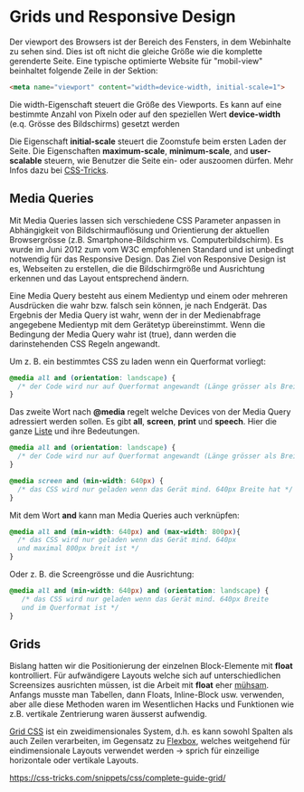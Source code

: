 # Grids und Responsive Design

Der viewport des Browsers ist der Bereich des Fensters, in dem Webinhalte zu sehen sind. Dies ist oft nicht die gleiche Größe wie die komplette gerenderte Seite. Eine typische optimierte Website für "mobil-view" beinhaltet folgende Zeile in der __<head>__ Sektion:

```html
<meta name="viewport" content="width=device-width, initial-scale=1">
```

Die width-Eigenschaft steuert die Größe des Viewports. Es kann auf eine bestimmte Anzahl von Pixeln  oder auf den speziellen Wert __device-width__ (e.q. Grösse des Bildschirms) gesetzt werden

Die Eigenschaft __initial-scale__ steuert die Zoomstufe beim ersten Laden der Seite. Die Eigenschaften __maximum-scale__, __minimum-scale__, and __user-scalable__ steuern, wie Benutzer die Seite ein- oder auszoomen dürfen. Mehr Infos dazu bei [CSS-Tricks](https://css-tricks.com/snippets/html/responsive-meta-tag/).

## Media Queries

Mit Media Queries lassen sich verschiedene CSS Parameter anpassen in Abhängigkeit von Bildschirmauflösung und Orientierung der aktuellen Browsergrösse (z.B. Smartphone-Bildschirm vs. Computerbildschirm). Es wurde im Juni 2012 zum vom W3C empfohlenen Standard und ist unbedingt notwendig für das Responsive Design. Das Ziel von Responsive Design ist es, Webseiten zu erstellen, die die Bildschirmgröße und Ausrichtung erkennen und das Layout entsprechend ändern. 

Eine Media Query besteht aus einem Medientyp und einem oder mehreren Ausdrücken die wahr bzw. falsch sein können, je nach Endgerät. Das Ergebnis der Media Query ist wahr, wenn der in der Medienabfrage angegebene Medientyp mit dem Gerätetyp übereinstimmt. Wenn die Bedingung der Media Query wahr ist (true), dann werden die darinstehenden CSS Regeln angewandt.

Um z. B. ein bestimmtes CSS zu laden wenn ein Querformat vorliegt:

```css
@media all and (orientation: landscape) {
  /* der Code wird nur auf Querformat angewandt (Länge grösser als Breite */
}
```

Das zweite Wort nach __@media__ regelt welche Devices von der Media Query adressiert werden sollen. Es gibt __all__, __screen__, __print__ und __speech__. Hier die ganze [Liste](https://developer.mozilla.org/en-US/docs/Web/CSS/Media_Queries/Using_media_queries) und ihre Bedeutungen.

```css
@media all and (orientation: landscape) {
  /* der Code wird nur auf Querformat angewandt (Länge grösser als Breite */
}

@media screen and (min-width: 640px) {
  /* das CSS wird nur geladen wenn das Gerät mind. 640px Breite hat */
}
```

Mit dem Wort __and__ kann man Media Queries auch verknüpfen:

```css
@media all and (min-width: 640px) and (max-width: 800px){
  /* das CSS wird nur geladen wenn das Gerät mind. 640px
  und maximal 800px breit ist */
}
```

Oder z. B. die Screengrösse und die Ausrichtung:

```css
@media all and (min-width: 640px) and (orientation: landscape) { 
   /* das CSS wird nur geladen wenn das Gerät mind. 640px Breite 
   und im Querformat ist */ 
}
```

## Grids
Bislang hatten wir die Positionierung der einzelnen Block-Elemente mit __float__ kontrolliert. Für aufwändigere Layouts welche sich auf unterschiedlichen Screensizes ausrichten müssen, ist die Arbeit mit __float__ eher [mühsam](https://imgur.com/gallery/Q3cUg29). Anfangs musste man Tabellen, dann Floats, Inline-Block usw. verwenden, aber alle diese Methoden waren im Wesentlichen Hacks und Funktionen wie z.B. vertikale Zentrierung waren äusserst aufwendig. 

[Grid CSS](https://www.w3schools.com/css/css_grid.asp) ist ein zweidimensionales System, d.h. es kann sowohl Spalten als auch Zeilen verarbeiten, im Gegensatz zu [Flexbox](https://www.w3schools.com/css/css3_flexbox.asp), welches weitgehend für eindimensionale Layouts verwendet werden -> sprich für einzeilige horizontale oder vertikale Layouts. 

https://css-tricks.com/snippets/css/complete-guide-grid/

```css

```